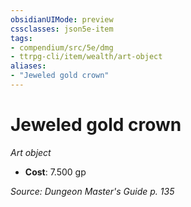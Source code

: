 ```yaml
---
obsidianUIMode: preview
cssclasses: json5e-item
tags:
- compendium/src/5e/dmg
- ttrpg-cli/item/wealth/art-object
aliases: 
- "Jeweled gold crown"
---
```

# Jeweled gold crown
*Art object*  

- **Cost**: 7.500 gp

*Source: Dungeon Master's Guide p. 135*